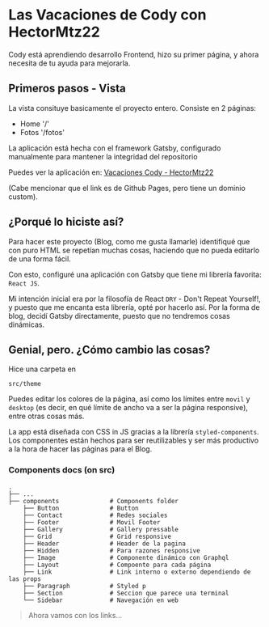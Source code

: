 # Las Vacaciones de Cody con HectorMtz22

Cody está aprendiendo desarrollo Frontend, hizo su primer página, y ahora necesita de tu ayuda para mejorarla.

## Primeros pasos - Vista

La vista consituye basicamente el proyecto entero. Consiste en 2 páginas:

- Home '/'
- Fotos '/fotos'

La aplicación está hecha con el framework Gatsby, configurado manualmente para mantener la integridad del repositorio

Puedes ver la aplicación en:
[Vacaciones Cody - HectorMtz22](https://hmtzdev.tech/vacaciones-cody)

(Cabe mencionar que el link es de Github Pages, pero tiene un dominio custom).

## ¿Porqué lo hiciste así?

Para hacer este proyecto (Blog, como me gusta llamarle) identifiqué que con puro HTML se repetían muchas cosas,
haciendo que no pueda editarlo de una forma fácil.

Con esto, configuré una aplicación con Gatsby que tiene mi librería favorita: `React JS`.

Mi intención inicial era por la filosofía de React `DRY` - Don't Repeat Yourself!, y puesto que me encanta esta librería,
opté por hacerlo así. Por la forma de blog, decidí Gatsby directamente, puesto que no tendremos cosas dinámicas.

## Genial, pero. ¿Cómo cambio las cosas?

Hice una carpeta en

```
src/theme
```

Puedes editar los colores de la página, así como los límites entre `movil` y `desktop` (es decir, en qué límite de ancho va a ser
la página responsive), entre otras cosas más.

La app está diseñada con CSS in JS gracias a la librería `styled-components`. Los componentes están hechos para ser reutilizables y ser
más productivo a la hora de hacer las páginas para el Blog.

### Components docs (on src)

    .
    ├── ...
    ├── components              # Components folder
        ├── Button              # Button
        ├── Contact             # Redes sociales
        ├── Footer              # Movil Footer
        ├── Gallery             # Gallery pressable
        ├── Grid                # Grid responsive
        ├── Header              # Header de la pagina
        ├── Hidden              # Para razones responsive
        ├── Image               # Componente dinámico con Graphql
        ├── Layout              # Compoente para cada página
        ├── Link                # Link interno o externo dependiendo de las props
        ├── Paragraph           # Styled p
        ├── Section             # Seccion que parece una terminal
        └── Sidebar             # Navegación en web

> Ahora vamos con los links...
